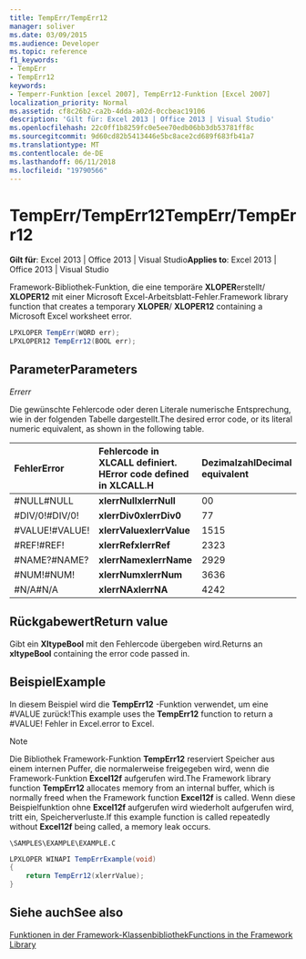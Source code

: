 ```yaml
---
title: TempErr/TempErr12
manager: soliver
ms.date: 03/09/2015
ms.audience: Developer
ms.topic: reference
f1_keywords:
- TempErr
- TempErr12
keywords:
- Temperr-Funktion [excel 2007], TempErr12-Funktion [Excel 2007]
localization_priority: Normal
ms.assetid: cf8c26b2-ca2b-4dda-a02d-0ccbeac19106
description: 'Gilt für: Excel 2013 | Office 2013 | Visual Studio'
ms.openlocfilehash: 22c0ff1b8259fc0e5ee70edb06bb3db53781ff8c
ms.sourcegitcommit: 9d60cd82b5413446e5bc8ace2cd689f683fb41a7
ms.translationtype: MT
ms.contentlocale: de-DE
ms.lasthandoff: 06/11/2018
ms.locfileid: "19790566"
---
```

# <a name="temperrtemperr12"></a><span data-ttu-id="ce913-104">TempErr/TempErr12</span><span class="sxs-lookup"><span data-stu-id="ce913-104">TempErr/TempErr12</span></span>

 <span data-ttu-id="ce913-105">**Gilt für**: Excel 2013 | Office 2013 | Visual Studio</span><span class="sxs-lookup"><span data-stu-id="ce913-105">**Applies to**: Excel 2013 | Office 2013 | Visual Studio</span></span> 
  
<span data-ttu-id="ce913-106">Framework-Bibliothek-Funktion, die eine temporäre **XLOPER**erstellt/ **XLOPER12** mit einer Microsoft Excel-Arbeitsblatt-Fehler.</span><span class="sxs-lookup"><span data-stu-id="ce913-106">Framework library function that creates a temporary **XLOPER**/ **XLOPER12** containing a Microsoft Excel worksheet error.</span></span> 
  
```cs
LPXLOPER TempErr(WORD err);
LPXLOPER12 TempErr12(BOOL err);
```

## <a name="parameters"></a><span data-ttu-id="ce913-107">Parameter</span><span class="sxs-lookup"><span data-stu-id="ce913-107">Parameters</span></span>

 <span data-ttu-id="ce913-108">_Err_</span><span class="sxs-lookup"><span data-stu-id="ce913-108">_err_</span></span>
  
<span data-ttu-id="ce913-109">Die gewünschte Fehlercode oder deren Literale numerische Entsprechung, wie in der folgenden Tabelle dargestellt.</span><span class="sxs-lookup"><span data-stu-id="ce913-109">The desired error code, or its literal numeric equivalent, as shown in the following table.</span></span>
  
|<span data-ttu-id="ce913-110">**Fehler**</span><span class="sxs-lookup"><span data-stu-id="ce913-110">**Error**</span></span>|<span data-ttu-id="ce913-111">**Fehlercode in XLCALL definiert. H**</span><span class="sxs-lookup"><span data-stu-id="ce913-111">**Error code defined in XLCALL.H**</span></span>|<span data-ttu-id="ce913-112">**Dezimalzahl**</span><span class="sxs-lookup"><span data-stu-id="ce913-112">**Decimal equivalent**</span></span>|
|:-----|:-----|:-----|
|<span data-ttu-id="ce913-113">#NULL</span><span class="sxs-lookup"><span data-stu-id="ce913-113">#NULL</span></span>  <br/> |<span data-ttu-id="ce913-114">**xlerrNull**</span><span class="sxs-lookup"><span data-stu-id="ce913-114">**xlerrNull**</span></span> <br/> |<span data-ttu-id="ce913-115">0</span><span class="sxs-lookup"><span data-stu-id="ce913-115">0</span></span>  <br/> |
|<span data-ttu-id="ce913-116">#DIV/0!</span><span class="sxs-lookup"><span data-stu-id="ce913-116">#DIV/0!</span></span>  <br/> |<span data-ttu-id="ce913-117">**xlerrDiv0**</span><span class="sxs-lookup"><span data-stu-id="ce913-117">**xlerrDiv0**</span></span> <br/> |<span data-ttu-id="ce913-118">7</span><span class="sxs-lookup"><span data-stu-id="ce913-118">7</span></span>  <br/> |
|<span data-ttu-id="ce913-119">#VALUE!</span><span class="sxs-lookup"><span data-stu-id="ce913-119">#VALUE!</span></span>  <br/> |<span data-ttu-id="ce913-120">**xlerrValue**</span><span class="sxs-lookup"><span data-stu-id="ce913-120">**xlerrValue**</span></span> <br/> |<span data-ttu-id="ce913-121">15</span><span class="sxs-lookup"><span data-stu-id="ce913-121">15</span></span>  <br/> |
|<span data-ttu-id="ce913-122">#REF!</span><span class="sxs-lookup"><span data-stu-id="ce913-122">#REF!</span></span>  <br/> |<span data-ttu-id="ce913-123">**xlerrRef**</span><span class="sxs-lookup"><span data-stu-id="ce913-123">**xlerrRef**</span></span> <br/> |<span data-ttu-id="ce913-124">23</span><span class="sxs-lookup"><span data-stu-id="ce913-124">23</span></span>  <br/> |
|<span data-ttu-id="ce913-125">#NAME?</span><span class="sxs-lookup"><span data-stu-id="ce913-125">#NAME?</span></span>  <br/> |<span data-ttu-id="ce913-126">**xlerrName**</span><span class="sxs-lookup"><span data-stu-id="ce913-126">**xlerrName**</span></span> <br/> |<span data-ttu-id="ce913-127">29</span><span class="sxs-lookup"><span data-stu-id="ce913-127">29</span></span>  <br/> |
|<span data-ttu-id="ce913-128">#NUM!</span><span class="sxs-lookup"><span data-stu-id="ce913-128">#NUM!</span></span>  <br/> |<span data-ttu-id="ce913-129">**xlerrNum**</span><span class="sxs-lookup"><span data-stu-id="ce913-129">**xlerrNum**</span></span> <br/> |<span data-ttu-id="ce913-130">36</span><span class="sxs-lookup"><span data-stu-id="ce913-130">36</span></span>  <br/> |
|<span data-ttu-id="ce913-131">#N/A</span><span class="sxs-lookup"><span data-stu-id="ce913-131">#N/A</span></span>  <br/> |<span data-ttu-id="ce913-132">**xlerrNA**</span><span class="sxs-lookup"><span data-stu-id="ce913-132">**xlerrNA**</span></span> <br/> |<span data-ttu-id="ce913-133">42</span><span class="sxs-lookup"><span data-stu-id="ce913-133">42</span></span>  <br/> |
   
## <a name="return-value"></a><span data-ttu-id="ce913-134">Rückgabewert</span><span class="sxs-lookup"><span data-stu-id="ce913-134">Return value</span></span>

<span data-ttu-id="ce913-135">Gibt ein **XltypeBool** mit den Fehlercode übergeben wird.</span><span class="sxs-lookup"><span data-stu-id="ce913-135">Returns an **xltypeBool** containing the error code passed in.</span></span> 
  
## <a name="example"></a><span data-ttu-id="ce913-136">Beispiel</span><span class="sxs-lookup"><span data-stu-id="ce913-136">Example</span></span>

<span data-ttu-id="ce913-137">In diesem Beispiel wird die **TempErr12** -Funktion verwendet, um eine #VALUE zurück!</span><span class="sxs-lookup"><span data-stu-id="ce913-137">This example uses the **TempErr12** function to return a #VALUE!</span></span> <span data-ttu-id="ce913-138">Fehler in Excel.</span><span class="sxs-lookup"><span data-stu-id="ce913-138">error to Excel.</span></span> 
  
> [!NOTE]
> <span data-ttu-id="ce913-139">Die Bibliothek Framework-Funktion **TempErr12** reserviert Speicher aus einem internen Puffer, die normalerweise freigegeben wird, wenn die Framework-Funktion **Excel12f** aufgerufen wird.</span><span class="sxs-lookup"><span data-stu-id="ce913-139">The Framework library function **TempErr12** allocates memory from an internal buffer, which is normally freed when the Framework function **Excel12f** is called.</span></span> <span data-ttu-id="ce913-140">Wenn diese Beispielfunktion ohne **Excel12f** aufgerufen wird wiederholt aufgerufen wird, tritt ein, Speicherverluste.</span><span class="sxs-lookup"><span data-stu-id="ce913-140">If this example function is called repeatedly without **Excel12f** being called, a memory leak occurs.</span></span> 
  
 `\SAMPLES\EXAMPLE\EXAMPLE.C`
  
```cs
LPXLOPER WINAPI TempErrExample(void)
{
    return TempErr12(xlerrValue);
}
```

## <a name="see-also"></a><span data-ttu-id="ce913-141">Siehe auch</span><span class="sxs-lookup"><span data-stu-id="ce913-141">See also</span></span>



[<span data-ttu-id="ce913-142">Funktionen in der Framework-Klassenbibliothek</span><span class="sxs-lookup"><span data-stu-id="ce913-142">Functions in the Framework Library</span></span>](functions-in-the-framework-library.md)

